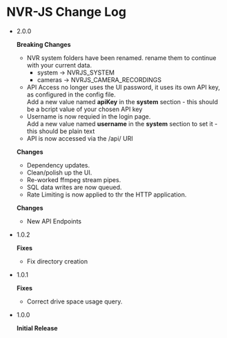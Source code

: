 # NVR-JS Change Log

  - 2.0.0

    **Breaking Changes**
     - NVR system folders have been renamed. rename them to continue with your current data.
       - system  -> NVRJS_SYSTEM  
       - cameras -> NVRJS_CAMERA_RECORDINGS
     - API Access no longer uses the UI password, it uses its own API key, as configured in the config file.  
       Add a new value named **apiKey** in the **system** section - this should be a bcript value of your chosen API key
     - Username is now requied in the login page.  
       Add a new value named **username** in the **system** section to set it - this should be plain text  
     - API is now accessed via the /api/ URI

    **Changes**
     - Dependency updates.
     - Clean/polish up the UI.
     - Re-worked ffmpeg stream pipes.
     - SQL data writes are now queued.
     - Rate Limiting is now applied to thr the HTTP application.

    **Changes**
     - New API Endpoints

  - 1.0.2

    **Fixes**
     - Fix directory creation

  - 1.0.1

    **Fixes**
     - Correct drive space usage query.

  - 1.0.0

    **Initial Release**



